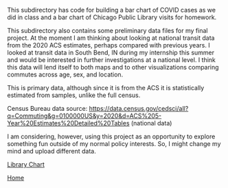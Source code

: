This subdirectory has code for building a bar chart of COVID cases as we did in class and a bar chart of Chicago Public Library visits for homework.

This subdirectory also contains some preliminary data files for my final project. At the moment I am thinking about looking at national transit data from the 2020 ACS estimates, perhaps compared with previous years. I looked at transit data in South Bend, IN during my internship this summer and would be interested in further investigations at a national level. I think this data will lend itself to both maps and to other visualizations comparing commutes across age, sex, and location.

This is primary data, although since it is from the ACS it is statistically estimated from samples, unlike the full census.

Census Bureau data source: https://data.census.gov/cedsci/all?q=Commuting&g=0100000US&y=2020&d=ACS%205-Year%20Estimates%20Detailed%20Tables (national data)

I am considering, however, using this project as an opportunity to explore something fun outside of my normal policy interests. So, I might change my mind and upload different data.

[Library Chart](./homework/homework.html)

[Home](../README.md)